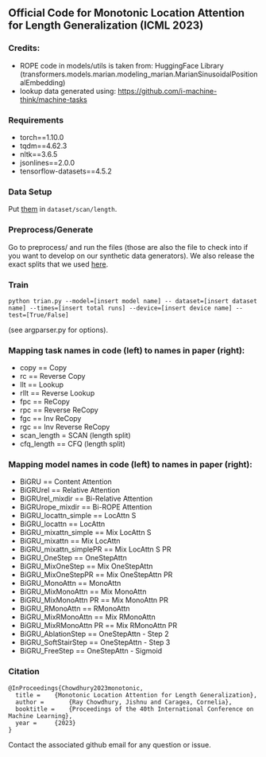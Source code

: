 ## Official Code for Monotonic Location Attention for Length Generalization (ICML 2023)

### Credits:
* ROPE code in models/utils is taken from: HuggingFace Library (transformers.models.marian.modeling_marian.MarianSinusoidalPositionalEmbedding)
* lookup data generated using: https://github.com/i-machine-think/machine-tasks

### Requirements
* torch==1.10.0
* tqdm==4.62.3
* nltk==3.6.5  
* jsonlines==2.0.0
* tensorflow-datasets==4.5.2

### Data Setup
Put [them](https://github.com/i-machine-think/machine-tasks/tree/master/SCAN/length_split) in ```dataset/scan/length```.

### Preprocess/Generate
Go to preprocess/ and run the files (those are also the file to check into if you want to develop on our synthetic data generators).
We also release the exact splits that we used [here](https://drive.google.com/file/d/1Ov0tP4GVlIvLNcVdknxosG8WBmAlOmfC/view?usp=sharing). 

### Train
```python trian.py --model=[insert model name] -- dataset=[insert dataset name] --times=[insert total runs] --device=[insert device name] --test=[True/False]```

(see argparser.py for options). 

### Mapping task names in code (left) to names in paper (right):
* copy == Copy
* rc == Reverse Copy
* llt == Lookup
* rllt == Reverse Lookup
* fpc == ReCopy
* rpc == Reverse ReCopy
* fgc == Inv ReCopy
* rgc == Inv Reverse ReCopy
* scan_length = SCAN (length split)
* cfq_length == CFQ (length split)
 
### Mapping model names in code (left) to names in paper (right):
* BiGRU == Content Attention
* BiGRUrel == Relative Attention
* BiGRUrel_mixdir == Bi-Relative Attention
* BiGRUrope_mixdir == Bi-ROPE Attention
* BiGRU_locattn_simple == LocAttn S
* BiGRU_locattn == LocAttn
* BiGRU_mixattn_simple == Mix LocAttn S
* BiGRU_mixattn == Mix LocAttn
* BiGRU_mixattn_simplePR == Mix LocAttn S PR
* BiGRU_OneStep == OneStepAttn
* BiGRU_MixOneStep == Mix OneStepAttn
* BiGRU_MixOneStepPR == Mix OneStepAttn PR
* BiGRU_MonoAttn == MonoAttn
* BiGRU_MixMonoAttn == Mix MonoAttn
* BiGRU_MixMonoAttn PR == Mix MonoAttn PR
* BiGRU_RMonoAttn == RMonoAttn
* BiGRU_MixRMonoAttn == Mix RMonoAttn
* BiGRU_MixRMonoAttn PR == Mix RMonoAttn PR
* BiGRU_AblationStep == OneStepAttn - Step 2
* BiGRU_SoftStairStep == OneStepAttn - Step 3
* BiGRU_FreeStep == OneStepAttn - Sigmoid

### Citation

```
@InProceedings{Chowdhury2023monotonic,
  title = 	 {Monotonic Location Attention for Length Generalization},
  author =       {Ray Chowdhury, Jishnu and Caragea, Cornelia},
  booktitle = 	 {Proceedings of the 40th International Conference on Machine Learning},
  year = 	 {2023}
}
```
Contact the associated github email for any question or issue. 



